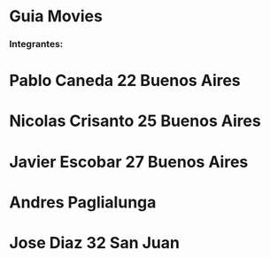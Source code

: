 # Guia Movies

### Integrantes:
# Pablo Caneda 22 Buenos Aires
# Nicolas Crisanto 25 Buenos Aires
# Javier Escobar 27 Buenos Aires
# Andres Paglialunga
# Jose Diaz 32 San Juan 